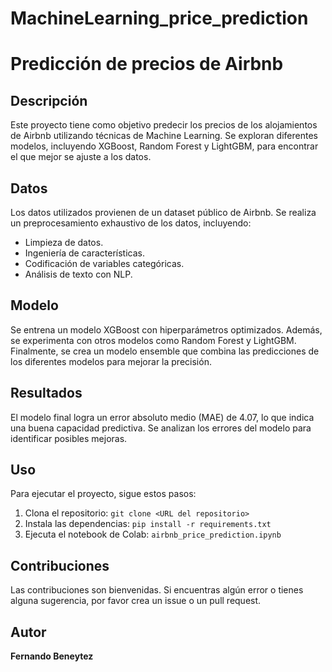 # MachineLearning_price_prediction

# Predicción de precios de Airbnb

## Descripción

Este proyecto tiene como objetivo predecir los precios de los alojamientos de Airbnb utilizando técnicas de Machine Learning. Se exploran diferentes modelos, incluyendo XGBoost, Random Forest y LightGBM, para encontrar el que mejor se ajuste a los datos.

## Datos

Los datos utilizados provienen de un dataset público de Airbnb. Se realiza un preprocesamiento exhaustivo de los datos, incluyendo:

- Limpieza de datos.
- Ingeniería de características.
- Codificación de variables categóricas.
- Análisis de texto con NLP.

## Modelo

Se entrena un modelo XGBoost con hiperparámetros optimizados. Además, se experimenta con otros modelos como Random Forest y LightGBM. Finalmente, se crea un modelo ensemble que combina las predicciones de los diferentes modelos para mejorar la precisión.

## Resultados

El modelo final logra un error absoluto medio (MAE) de 4.07, lo que indica una buena capacidad predictiva. Se analizan los errores del modelo para identificar posibles mejoras.

## Uso

Para ejecutar el proyecto, sigue estos pasos:

1. Clona el repositorio: `git clone <URL del repositorio>`
2. Instala las dependencias: `pip install -r requirements.txt`
3. Ejecuta el notebook de Colab: `airbnb_price_prediction.ipynb`

## Contribuciones

Las contribuciones son bienvenidas. Si encuentras algún error o tienes alguna sugerencia, por favor crea un issue o un pull request.

## Autor

**Fernando Beneytez**

